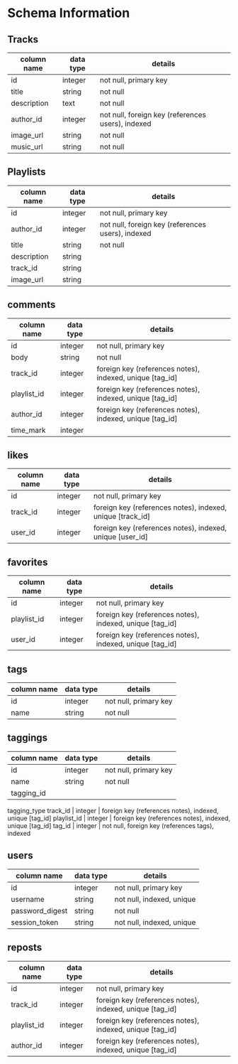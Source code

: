 # Schema Information

## Tracks
column name | data type | details
------------|-----------|-----------------------
id          | integer   | not null, primary key
title       | string    | not null
description | text      | not null
author_id   | integer   | not null, foreign key (references users), indexed
image_url   | string    | not null
music_url   | string    | not null

## Playlists
column name | data type | details
------------|-----------|-----------------------
id          | integer   | not null, primary key
author_id   | integer   | not null, foreign key (references users), indexed
title       | string    | not null
description | string    |
track_id    | string    |
image_url   | string    |

## comments
column name | data type | details
------------|-----------|-----------------------
id          | integer   | not null, primary key
body        | string    | not null
track_id    | integer   | foreign key (references notes), indexed, unique [tag_id]
playlist_id | integer   | foreign key (references notes), indexed, unique [tag_id]
author_id   | integer   | foreign key (references notes), indexed, unique [tag_id]
time_mark   | integer   |

## likes
column name | data type | details
------------|-----------|-----------------------
id          | integer   | not null, primary key
track_id    | integer   | foreign key (references notes), indexed, unique [track_id]
user_id     | integer   | foreign key (references notes), indexed, unique [user_id]

## favorites
column name | data type | details
------------|-----------|-----------------------
id          | integer   | not null, primary key
playlist_id | integer   | foreign key (references notes), indexed, unique [tag_id]
user_id     | integer   | foreign key (references notes), indexed, unique [tag_id]


## tags
column name | data type | details
------------|-----------|-----------------------
id          | integer   | not null, primary key
name        | string    | not null

## taggings
column name | data type | details
------------|-----------|-----------------------
id          | integer   | not null, primary key
name        | string    | not null
tagging_id  |
tagging_type
track_id    | integer   | foreign key (references notes), indexed, unique [tag_id]
playlist_id | integer   | foreign key (references notes), indexed, unique [tag_id]
tag_id      | integer   | not null, foreign key (references tags), indexed

## users
column name     | data type | details
----------------|-----------|-----------------------
id              | integer   | not null, primary key
username        | string    | not null, indexed, unique
password_digest | string    | not null
session_token   | string    | not null, indexed, unique

## reposts
column name | data type | details
------------|-----------|-----------------------
id          | integer   | not null, primary key
track_id    | integer   | foreign key (references notes), indexed, unique [tag_id]
playlist_id | integer   | foreign key (references notes), indexed, unique [tag_id]
author_id   | integer   | foreign key (references notes), indexed, unique [tag_id]
